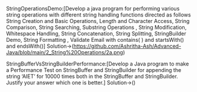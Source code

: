StringOperationsDemo:[Develop a java program for performing various string operations with different string
handling functions directed as follows
String Creation and Basic Operations, Length and Character Access, String Comparison, String
Searching, Substring Operations , String Modification, Whitespace Handling, String
Concatenation, String Splitting, StringBuilder Demo, String Formatting , Validate Email with
contains( ) and startsWith() and endsWith()]
Solution->(https://github.com/Ashritha-Ash/Advanced-Java/blob/main/2_String%20Operations/2a.png)


StringBufferVsStringBuilderPerformance:[Develop a Java program to make a Performance Test on StringBuffer and StringBuilder for appending the string ‘AIET’ for 10000 times both in the StringBuffer and StringBuilder. Justify your answer which one is better.]
Solution->()
